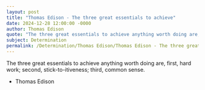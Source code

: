 ```yaml
---
layout: post
title: "Thomas Edison - The three great essentials to achieve"
date: 2024-12-28 12:00:00 -0000
author: Thomas Edison
quote: "The three great essentials to achieve anything worth doing are, first, hard work; second, stick-to-itiveness; third, common sense."
subject: Determination
permalink: /Determination/Thomas Edison/Thomas Edison - The three great essentials to achieve
---
```


The three great essentials to achieve anything worth doing are, first, hard work; second, stick-to-itiveness; third, common sense.

- Thomas Edison
